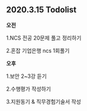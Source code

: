 ## 2020.3.15 Todolist

**오전**

1.NCS 전공 20문제 풀고 정리하기 

2.혼잡 기업은행 ncs 1회풀기

**오후**

1.보안 2~3강 듣기

2.수행평가 작성하기

3.지원동기 & 직무경험기술서 작성

